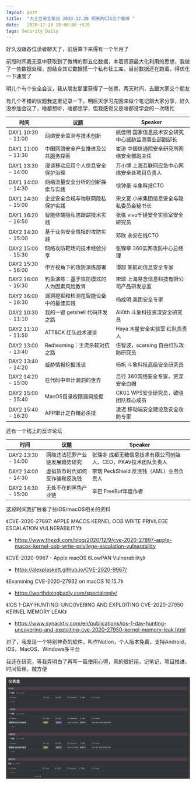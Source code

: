 ```yaml
---
layout: post
title:  "大土豆安全笔记 2020.12.28 明天的CIS见个面呀 "
date:   2020-12-28 18:00:00 +520
tags: Security_Daily
---
```


好久没跟各位读者聊天了，前后算下来得有一个半月了

前段时间我无意中获取到了微博的那五亿数据，本着资源最大化利用的思想，我做了一些数据处理，想结合其它数据搭一个私有社工库，目前数据还在跑着，得优化一下速度了

明儿个有个安全会议，我从朋友那里获得了一张票，两天时间，去跟大家交个朋友

有几个不错的议题我这里记录一下，明后天学习完回来做个笔记跟大家分享，好久没参加会议了，啥都想听，啥都想学，但我感觉又是啥都没学会的一次瞎忙

| 时间 | 议题 | Speaker |
| - | - | - |
| DAY1 10:30 - 11:00 | 网络安全监测与技术创新 | 姚佳明 国家信息技术安全研究中心威胁监测事业部副部长 |
| DAY1 11:00 - 11:30 | 中国网络安全产业推进及公共服务探索 | 崔涛 中国信通院安全研究所网络安全部副主任 |
| DAY1 13:30 - 14:00 | 漫谈移动应用个人信息安全保护治理 | 万小博 上海互联网应急中心网络安全处项目负责人 |
| DAY1 14:00 - 14:30 | 网络流量安全分析的创新探索与实践 | 徐钟豪 斗象科技CTO |
| DAY1 14:30 - 15:00 | 企业安全合规与物联网隐私保护实践 | 宋文宽 小米集团信息安全与隐私委员会秘书长 |
| DAY1 16:20 - 16:50 | 智能终端隐私防跟踪技术实践 | 张栋 vivo千镜安全实验室安全研究员 |
| DAY2 14:30 - 15:00 | 基于业务安全情报的攻防实践 | 邓欣 永安在线CTO |
| DAY2 15:00 - 15:30 | 网络攻防靶场的技术经验分享 | 张锦章 360实网攻防中心总经理 |
| DAY2 15:30 - 16:00 | 甲方视角下的攻防演练部署 | 谭超 某航司信息安全专家 |
| DAY2 16:00 - 16:30 | 钓鱼演练：基于攻防模式的人为因素风险教育 | 宋琼 上海易念信息科技有限公司产品研发总监 |
| DAY2 16:00 - 16:30 | 漏洞挖掘和检测在智能设备中的最佳实践 | 杨成明 美团安全专家 |
| DAY2 10:30 - 11:10 | 我的一键 getshell 代码开发之路 | Ali0th 斗象科技资深安全研究员 |
| DAY2 11:10 - 11:50 | ATT&CK 红队战术漫谈 | Haya 木星安全实验室 红队负责人 |
| DAY2 13:00 - 13:40 | Redteaming：主流杀软对抗之路 | 伍智波，scareing 自由红队攻防研究员 |
| DAY2 13:40 - 14:20 | 威胁情报挖掘浅谈 | 杨帆 斗象科技高级安全研究员 |
| DAY2 14:20 - 15:00 | 在代码中审计漏洞的世界 | 吕行 360网络安全专家，资深安全白帽 |
| DAY2 15:00 - 15:40 | MacOS目录权限漏洞挖掘 | CK01 WPS安全研究员，破晓团队核心成员 |
| DAY2 15:40 - 16:20 | APP审计之白帽必杀技 | 凌迟 移动端安全建设及安全攻防专家 |

还有一个线上的反诈论坛

| 时间 | 议题 | Speaker |
| - | - | - |
| DAY2 13:30 - 14:00 | 网络违法犯罪产业链发展趋势研究 | 张瑞冬 成都无糖信息技术有限公司创始人、CEO，PKAV技术团队负责人 |
| DAY2 14:00 - 14:30 | 虚拟货币时代如何反诈骗和反洗钱 | 李瑞 PeckShield 反洗钱（AML）业务负责人 |
| DAY2 14:30 - 15:00 | 无处不在的黑色产业链 | 辛巴 FreeBuf年度作者 |

这段时间我扩展看了些iOS/macOS相关的资料

《CVE-2020-27897: APPLE MACOS KERNEL OOB WRITE PRIVILEGE ESCALATION VULNERABILITY》
- https://www.thezdi.com/blog/2020/12/9/cve-2020-27897-apple-macos-kernel-oob-write-privilege-escalation-vulnerability

《CVE-2020-9967 - Apple macOS 6LowPAN Vulnerability》
- https://alexplaskett.github.io/CVE-2020-9967/

《Examining CVE-2020-27932 on macOS 10.15.7》
- https://worthdoingbadly.com/specialreply/

《IOS 1-DAY HUNTING: UNCOVERING AND EXPLOITING CVE-2020-27950 KERNEL MEMORY LEAK》
- https://www.synacktiv.com/en/publications/ios-1-day-hunting-uncovering-and-exploiting-cve-2020-27950-kernel-memory-leak.html

对了，我发现一个特别神奇的软件，叫作Notion，个人版本免费，支持Android，iOS，MacOS，Windows多平台

我还在研究，等我弄明白了再写一篇使用心得，真的很好用，记笔记，项目推进，时间管理，贼方便

![IMAGE](/assets/resources/54741AEBE6B36EB1556A09DBCC33C296.jpg)